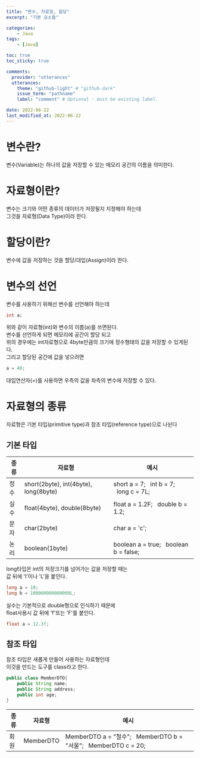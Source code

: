```yaml
---
title: "변수, 자료형, 할당"
excerpt: "기본 요소들"

categories:
    - Java
tags:
    - [Java]

toc: true
toc_sticky: true

comments:
  provider: "utterances"
  utterances:
    theme: "github-light" # "github-dark"
    issue_term: "pathname"
    label: "comment" # Optional - must be existing label.

date: 2022-06-22
last_modified_at: 2022-06-22
---
```

# 변수란?  
변수(Variable)는 하나의 값을 저장할 수 있는 메모리 공간의 이름을 의미한다.  
# 자료형이란?  
변수는 크기와 어떤 종류의 데이터가 저장될지 지정해야 하는데  
그것을 자료형(Data Type)이라 한다.  
# 할당이란?  
변수에 값을 저장하는 것을 할당/대입(Assign)이라 한다.  
# 변수의 선언  
변수를 사용하기 위해선 변수를 선언해야 하는데  
```java
int a;
```  
위와 같이 자료형(int)와 변수의 이름(a)를 쓰면된다.  
변수를 선언하게 되면 메모리에 공간이 할당 되고  
위의 경우에는 int자료형으로 4byte만큼의 크기에 정수형태의 값을 저장할 수 있게된다.  
그리고 할당된 공간에 값을 넣으려면  
```java
a = 40;
```
대입연산자(=)를 사용하면 우측의 값을 좌측의 변수에 저장할 수 있다.  
# 자료형의 종류  
자료형은 기본 타입(primitive type)과 참조 타입(reference type)으로 나뉜다  
## 기본 타입
|종류|자료형|예시|
|------|---|---|
|정수|short(2byte), int(4byte), long(8byte)|short a = 7; &nbsp;&nbsp;int b = 7; &nbsp;&nbsp;long c = 7L;|
|실수|float(4byte), double(8byte)|float a = 1.2F; &nbsp;&nbsp;double b = 1.2;|
|문자|char(2byte)|char a = 'c';|
|논리|boolean(1byte)|boolean a = true; &nbsp;&nbsp;boolean b = false;|

long타입은 int의 저장크기를 넘어가는 값을 저장할 때는  
값 뒤에 'l'이나 'L'을 붙인다.  
```java
long a = 10;
long b = 100000000000000L;
```
실수는 기본적으로 double형으로 인식하기 때문에  
float사용시 값 뒤에 'f'또는 'F'를 붙인다.  
```java
float a = 12.3f;
```
## 참조 타입
참조 타입은 새롭게 만들어 사용하는 자료형인데  
이것을 만드는 도구를 class라고 한다.
```java
public class MemberDTO{
    public String name;
    public String address;
    public int age;
}
```
|종류|자료형|예시|
|-|-|-|
|회원|MemberDTO|MemberDTO a = "철수"; &nbsp;&nbsp;MemberDTO b = "서울"; &nbsp;&nbsp;MemberDTO c = 20;


